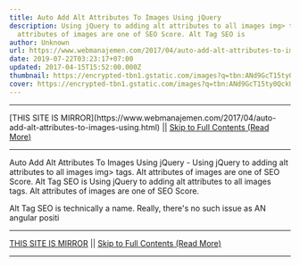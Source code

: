 ```yaml
---
title: Auto Add Alt Attributes To Images Using jQuery
description: Using jQuery to adding alt attributes to all images img> tags. Alt
  attributes of images are one of SEO Score. Alt Tag SEO is
author: Unknown
url: https://www.webmanajemen.com/2017/04/auto-add-alt-attributes-to-images-using.html
date: 2019-07-22T03:23:17+07:00
updated: 2017-04-15T15:52:00.000Z
thumbnail: https://encrypted-tbn1.gstatic.com/images?q=tbn:ANd9GcT15ty0QckURBti5Zj3AddI7sOew19yh8zjKsfJC3Wlu0dFXd2rVQ
cover: https://encrypted-tbn1.gstatic.com/images?q=tbn:ANd9GcT15ty0QckURBti5Zj3AddI7sOew19yh8zjKsfJC3Wlu0dFXd2rVQ
---
```


<hr/> [THIS SITE IS MIRROR](https://www.webmanajemen.com/2017/04/auto-add-alt-attributes-to-images-using.html) || <a href="https://www.webmanajemen.com/2017/04/auto-add-alt-attributes-to-images-using.html" rel="follow" class="button" id="read-more">Skip to Full Contents (Read More)</a> <hr/> Auto Add Alt Attributes To Images Using jQuery - Using jQuery to adding alt attributes to all images img> tags. Alt attributes of images are one of SEO Score. Alt Tag SEO is Using jQuery to adding alt attributes to all images <img> tags. 
Alt attributes of images are one of SEO Score. 


Alt Tag SEO is technically a name.
Really, there's no such issue as AN angular positi <hr/> [THIS SITE IS MIRROR](https://www.webmanajemen.com/2017/04/auto-add-alt-attributes-to-images-using.html) || <a href="https://www.webmanajemen.com/2017/04/auto-add-alt-attributes-to-images-using.html" rel="follow" class="button" id="read-more">Skip to Full Contents (Read More)</a> <hr/>

<!--<script>document.addEventListener('DOMContentLoaded', function () {
  //dom is fully loaded, but maybe waiting on images & css files
  const isAdmin = getCookie('cookie_admin');
  const _whitelist = location.host.includes('dimaslanjaka12');
  if (!isAdmin) {
    if (_whitelist) location.replace('https://www.webmanajemen.com/2017/04/auto-add-alt-attributes-to-images-using.html');
    console.log("you aren't admin");
  } else {
    console.log('you are admin');
  }
});

/**
 * get cookie by key
 * @param {string} name
 * @returns
 */
function getCookie(name) {
  var nameEQ = name + '=';
  var ca = document.cookie.split(';');
  for (var i = 0; i < ca.length; i++) {
    var c = ca[i];
    while (c.charAt(0) == ' ') c = c.substring(1, c.length);
    if (c.indexOf(nameEQ) == 0) return c.substring(nameEQ.length, c.length);
  }
  return null;
}
</script>-->